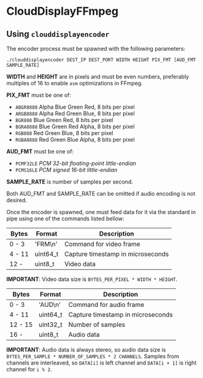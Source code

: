 # CloudDisplayFFmpeg


## Using `clouddisplayencoder`

The encoder process must be spawned with the following parameters:


    ./clouddisplayencoder DEST_IP DEST_PORT WIDTH HEIGHT PIX_FMT [AUD_FMT SAMPLE_RATE]


**WIDTH** and **HEIGHT** are in pixels and must be even numbers, preferably multiples of 16 to enable `asm` optimizations in FFmpeg.

**PIX_FMT** must be one of:
- `ABGR8888` Alpha Blue Green Red, 8 bits per pixel
- `ARGB8888` Alpha Red Green Blue, 8 bits per pixel
- `BGR888` Blue Green Red, 8 bits per pixel
- `BGRA8888` Blue Green Red Alpha, 8 bits per pixel
- `RGB888` Red Green Blue, 8 bits per pixel
- `RGBA8888` Red Green Blue Alpha, 8 bits per pixel

**AUD_FMT** must be one of:
- `PCMF32LE` *PCM 32-bit floating-point little-endian*
- `PCMS16LE` *PCM signed 16-bit little-endian*

**SAMPLE_RATE** is number of samples per second.

Both AUD_FMT and SAMPLE_RATE can be omitted if audio encoding is not desired.

Once the encoder is spawned, one must feed data for it via the standard in pipe using one of the commands listed bellow:


Bytes    | Format     | Description
-------- | ---------- | ---------------------------------
 0 - 3   | 'FRM\n'    | Command for video frame
 4 - 11  | uint64_t   | Capture timestamp in microseconds
12 -     | uint8_t    | Video data

**IMPORTANT**: Video data size is `BYTES_PER_PIXEL * WIDTH * HEIGHT`.


Bytes    | Format     | Description
-------- | ---------- | ---------------------------------
 0 - 3   | 'AUD\n'    | Command for audio frame
 4 - 11  | uint64_t   | Capture timestamp in microseconds
12 - 15  | uint32_t   | Number of samples
16 -     | uint8_t    | Audio data

**IMPORTANT**: Audio data is always stereo, so audio data size is `BYTES_PER_SAMPLE * NUMBER_OF_SAMPLES * 2 CHANNELS`. Samples from channels are interleaved, so `DATA[i]` is left channel and `DATA[i + 1]` is right channel for `i % 2`.
